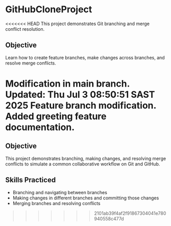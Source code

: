 # GitHubCloneProject
<<<<<<< HEAD
This project demonstrates Git branching and merge conflict resolution.

## Objective
Learn how to create feature branches, make changes across branches, and resolve merge conflicts.

Modification in main branch.
Updated: Thu Jul  3 08:50:51 SAST 2025
Feature branch modification.
Added greeting feature documentation.
=======

## Objective
This project demonstrates branching, making changes, and resolving merge conflicts to simulate a common collaborative workflow on Git and GitHub.

## Skills Practiced
- Branching and navigating between branches
- Making changes in different branches and committing those changes
- Merging branches and resolving conflicts
>>>>>>> 2101ab39f4af2f91867304041e780940558c477d

